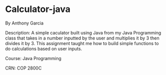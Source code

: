 # Calculator-java

By Anthony Garcia

Description: A simple caculator built using Java from my Java Programming class that takes in a number inputted by the user and multiplies it by 3 then divides it by 3. This assignment taught me how to build simple functions to do calculations based on user inputs.

Course: Java Programming

CRN: COP 2800C
